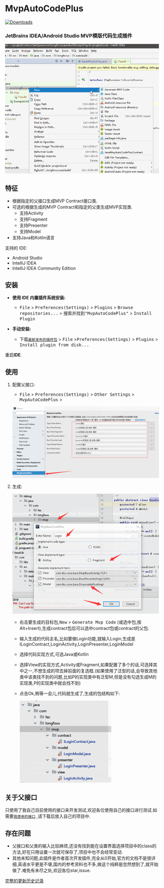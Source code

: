 

MvpAutoCodePlus
=================

[![Downloads][downloads-img]][plugin]

### JetBrains IDEA/Android Studio MVP模版代码生成插件

![screenshots](./images/mvp.gif)

特征
----
- 根据指定的父接口生成MVP Contract接口类.
- 可选的根据生成的MVP Contract和指定的父类生成MVP实现类.
  - 支持Activity
  - 支持Fragment
  - 支持Presenter
  - 支持Model
- 支持Java和Kotlin语言

支持的 IDE:
- Android Studio
- IntelliJ IDEA
- IntelliJ IDEA Community Edition

安装
----
- **使用 IDE 内置插件系统安装:**
  - <kbd>File</kbd> > <kbd>Preferences(Settings)</kbd> > <kbd>Plugins</kbd> > <kbd>Browse repositories...</kbd> > <kbd>搜索并找到"MvpAutoCodePlus"</kbd> > <kbd>Install Plugin</kbd>

- **手动安装:**
  - 下载[`最新发布的插件包`][latest-release] > <kbd>File</kbd> ><kbd>Preferences(Settings)</kbd> > <kbd>Plugins</kbd> > <kbd>Install plugin from disk...</kbd>

重启**IDE**.

使用
----

1. 配置父接口:

   -  <kbd>File</kbd> > <kbd>Preferences(Settings)</kbd> > <kbd>Other Settings</kbd> > <kbd>MvpAutoCodePlus</kbd> > 

     ![settings](./images/settings.png)

2. 生成:

   ![use1](./images/use1.png)

   - 右击要生成的目标包,<kbd>New</kbd> > <kbd>Generate Mvp Code</kbd> (或选中包,按Alt+Insert),生成contract包后可以选中contract包或contract的父包.

   - 输入生成的代码主名,比如要做Login功能,就输入Login,生成是ILoginContract,LoginActivity,LoginPresenter,LoginModel

   - 选择代码实现方式,可选Java或Kotlin

   - 选择View的实现方式,Activity或Fragment,如果配置了多个的话,可选择其中之一,不想生成的项去掉前面的复选框.(如果使用了泛型的话,会导致其他类中该类找不到的问题,比如P的实现类中有泛型M,但是没有勾选生成M的实现类,P的实现类中就会找不到)

   - 点击Ok,稍等一会儿,代码就生成了,生成的包结构如下:

     ![use2](./images/use2.png)

## 关于父接口

只使用了我自己目前使用的接口来开发测试,欢迎各位使用自己的接口进行测试.如需要[`我使用的接口`][my_interface] ,请下载后放入自己的项目中.

## 存在问题

- 父接口和父类的输入比较麻烦,还没有找到能在设置界面选择项目中的class的方法,好在只用设置一次就可保存了,项目中也不会经常变动.
- 其他未知问题,此插件是作者首次开发插件,完全从0开始,官方的文档不是很详细,英语水平更是不堪,国内的参考资料也不多,做这个纯粹是忽然想到了,就开始做了.难免有未尽之处,欢迎各位star,issue.


[完整的更新历史记录](./CHANGELOG.md)


[latest-release]: https://plugins.jetbrains.com/plugin/10907-mvpautocodeplus
[downloads-img]: https://img.shields.io/jetbrains/plugin/d/8579.svg?style=flat-square
[plugin]: https://plugins.jetbrains.com/plugin/10907-mvpautocodeplus
[my_interface]:https://github.com/longforus/MvpAutoCodePlus/blob/master/src/main/resources/MyInterface.kt
